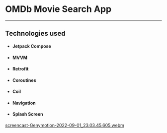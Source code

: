 # OMDb Movie Search App
---
## Technologies used
- #### Jetpack Compose
- #### MVVM
- #### Retrofit
- #### Coroutines
- #### Coil
- #### Navigation
- #### Splash Screen

[screencast-Genymotion-2022-09-01_23.03.45.605.webm](https://user-images.githubusercontent.com/67434047/188002515-680475c4-09a9-4b76-b4ac-fcb42350a01e.webm)
